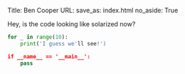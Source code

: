 Title: Ben Cooper
URL:
save_as: index.html
no_aside: True

Hey, is the code looking like solarized now?

```python
for _ in range(10):
    print('I guess we'll see!')

if __name__ == '__main__':
    pass
```